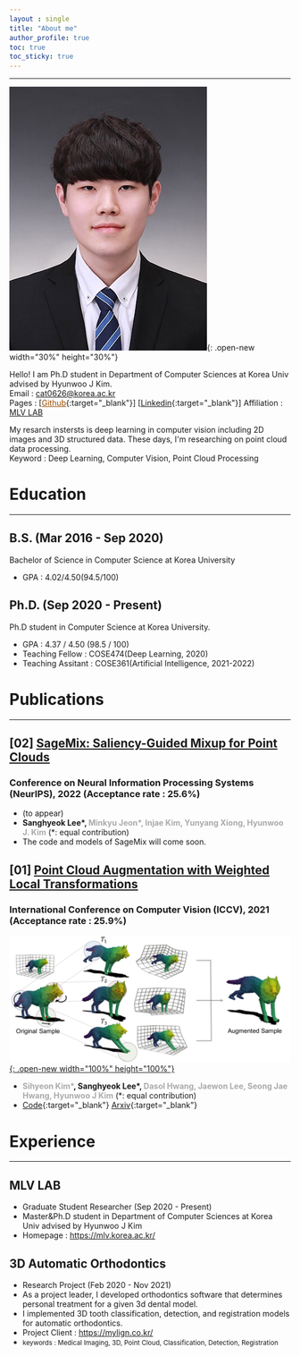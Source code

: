 ```yaml
---
layout : single
title: "About me"
author_profile: true
toc: true
toc_sticky: true
---
```


---
![photo](/assets/images/KakaoTalk_20220802_223215356.jpg){: .open-new width="30%" height="30%"}

Hello! I am Ph.D student in Department of Computer Sciences at Korea Univ advised by Hyunwoo J Kim.  
Email : cat0626@korea.ac.kr  
Pages : [[<span style="color:#964B00"><U>Github</U></span>](https://github.com/Lsanghyeok){:target="_blank"}]  [[<U>Linkedin</U>](https://www.linkedin.com/in/sanghyeok-%E2%80%8Dlee-7030a3217){:target="_blank"}]
Affiliation : [<U>MLV LAB</U>](https://mlv.korea.ac.kr/)

My resarch instersts is deep learning in computer vision including 2D images and 3D structured data. These days, I'm researching on point cloud data processing.  
Keyword : Deep Learning, Computer Vision, Point Cloud Processing

# Education
---
## B.S. (Mar 2016 - Sep 2020)
Bachelor of Science in Computer Science at Korea University 
+ GPA : 4.02/4.50(94.5/100)

## Ph.D. (Sep 2020 - Present)
Ph.D student in Computer Science at Korea University.
+ GPA : 4.37 / 4.50 (98.5 / 100)
+ Teaching Fellow : COSE474(Deep Learning, 2020)
+ Teaching Assitant : COSE361(Artificial Intelligence, 2021-2022)

# Publications
---
## [02] [<U>SageMix: Saliency-Guided Mixup for Point Clouds</U>]()
### Conference on Neural Information Processing Systems (NeurIPS), 2022 (Acceptance rate : 25.6%)
+ (to appear)
+ **Sanghyeok Lee\*, <span style="color:#AAAAAA">Minkyu Jeon\*, Injae Kim, Yunyang Xiong, Hyunwoo J. Kim</span>** (*: equal contribution)
+ The code and models of SageMix will come soon.

## [01] [<U>Point Cloud Augmentation with Weighted Local Transformations</U>](https://openaccess.thecvf.com/content/ICCV2021/html/Kim_Point_Cloud_Augmentation_With_Weighted_Local_Transformations_ICCV_2021_paper.html)  
### International Conference on Computer Vision (ICCV), 2021 (Acceptance rate : 25.9%)
[![PointWOLF](/assets/images/PointWOLF.jpg){: .open-new width="100%" height="100%"}](https://lsanghyeok.github.io/assets/images/PointWOLF.jpg)
+ **<span style="color:#AAAAAA">Sihyeon Kim\*</span>, Sanghyeok Lee\*, <span style="color:#AAAAAA">Dasol Hwang, Jaewon Lee, Seong Jae Hwang, Hyunwoo J Kim</span>** (*: equal contribution)
+ [<U>Code</U>](https://github.com/mlvlab/PointWOLF){:target="_blank"} [<U>Arxiv</U>](https://arxiv.org/abs/2110.05379){:target="_blank"}

# Experience
---
## MLV LAB 
+ Graduate Student Researcher (Sep 2020 - Present)  
+ Master&Ph.D student in Department of Computer Sciences at Korea Univ advised by Hyunwoo J Kim  
+ Homepage : [<U>https://mlv.korea.ac.kr/</U>](https://mlv.korea.ac.kr/)  
  
## 3D Automatic Orthodontics 
+ Research Project (Feb 2020 - Nov 2021)
+ As a project leader, I developed orthodontics software that determines personal treatment for a given 3d dental model.
+ I implemented 3D tooth classification, detection, and registration models for automatic orthodontics.
+ Project Client : [<U>https://mylign.co.kr/</U>](https://mylign.co.kr/)
+ <small>keywords : Medical Imaging, 3D, Point Cloud, Classification, Detection, Registration</small>
